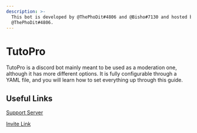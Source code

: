 ```yaml
---
description: >-
  This bot is developed by @ThePhoDit#4806 and @Bisho#7130 and hosted by
  @ThePhoDit#4806.
---
```


# TutoPro

TutoPro is a discord bot mainly meant to be used as a moderation one, although it has more different options. It is fully configurable through a YAML file, and you will learn how to set everything up through this guide.

## Useful Links

[Support Server](https://discord.gg/aUNhdFD)

[Invite Link](https://discord.com/oauth2/authorize?client\_id=626461058067988512\&scope=bot\&permissions=544923315415)
